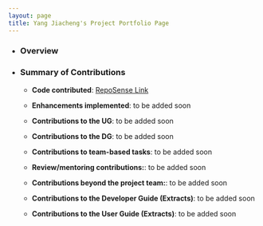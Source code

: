 ```yaml
---
layout: page
title: Yang Jiacheng's Project Portfolio Page
---
```


- ### Overview
- ### Summary of Contributions
  - **Code contributed**: [RepoSense Link](https://nus-cs2103-ay2223s1.github.io/tp-dashboard/?search=jiacheng-y&breakdown=true)

  - **Enhancements implemented**: to be added soon

  - **Contributions to the UG**: to be added soon

  - **Contributions to the DG**: to be added soon

  - **Contributions to team-based tasks**: to be added soon

  - **Review/mentoring contributions:**: to be added soon

  - **Contributions beyond the project team:**: to be added soon

  - **Contributions to the Developer Guide (Extracts)**: to be added soon

  - **Contributions to the User Guide (Extracts)**: to be added soon
